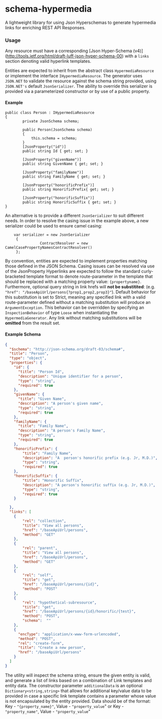 # schema-hypermedia
A lightweight library for using Json Hyperschemas to generate hypermedia links for enriching REST API Responses.

### Usage

Any resource must have a corresponding [Json Hyper-Schema (v4)] (http://tools.ietf.org/html/draft-luff-json-hyper-schema-00)  with a `links` section denoting valid hyperlink templates.

Entities are expected to inherit from the abstract class `HypermediaResource` or implement the interface `IHypermediaResource`. The generator uses `JSON.NET` to validate the resource against the schema string provided, using `JSON.NET's` default `JsonSerializer`. The ability to override this serializer is provided via a parameterized constructor or by use of a public property.

#### Example
```CSharp
public class Person : IHypermediaResource
{
        private JsonSchema schema;

        public Person(JsonSchema schema)
        {
            this.schema = schema;
        }
        [JsonProperty("id")]
        public string Id { get; set; }

        [JsonProperty("givenName")]
        public string GivenName { get; set; }

        [JsonProperty("familyName")]
        public string FamilyName { get; set; }

        [JsonProperty("honorificPrefix")]
        public string HonorificPrefix{ get; set; }

        [JsonProperty("honorificSuffix")]
        public string HonorificSuffix { get; set; }
}
```

An alternative is to provide a different `JsonSerializer` to suit different needs. In order to resolve the casing issue in the example above, a new serializer could be used to ensure camel casing:

```Csharp
    var serializer = new JsonSerializer
     {
                ContractResolver = new CamelCasePropertyNamesContractResolver()
     };
```

By convention, entities are expected to implement properties matching those defined in the JSON Schema. Casing issues can be resolved via use of the JsonProperty Hyperlinks are expected to follow the standard curly-bracketed template format to denote route-parameter in the template that should be replaced with a matching property value: `{propertyname}`. Furthermore, optional query string in link hrefs will **not be substitited**: (e.g. `"href": "/baseApiUrl/persons{?prop1,prop2,prop3}"`). Default behavior for this substitution is set to Strict, meaning any specified link with a valid route-parameter defined without a matching substitution will produce an `ArgumentException`. This behavior can be overridden by specifying an  `InspectionBehavior` of type `Loose` when instantiating the `HypermediaGenerator`. Any link without matching substitutions will be **omitted** from the result set.

#### Example Schema
```json
{
  "$schema": "http://json-schema.org/draft-03/schema#",
  "title": "Person",
  "type": "object",
  "properties": {
    "id": {
      "title": "Person Id",
      "description": "Unique identifier for a person",
      "type": "string",
      "required": true
    },
    "givenName": {
      "title": "Given Name",
      "description": "A person's given name",
      "type": "string",
      "required": true
    },
    "familyName": {
      "title": "Family Name",
      "description": "A person's Family Name",
      "type": "string",
      "required": true
    },
    "honorificPrefix": {
        "title": "Family Name",
        "description": "A  person's honorific prefix (e.g. Jr, M.D.)",
        "type": "string",
        "required": true
    },
    "honorificSuffix": {
        "title": "Honorific Suffix",
        "description": "A person's honorific suffix (e.g. Jr, M.D.)",
        "type": "string",
        "required": true
    }

  },
  "links": [
    {
        "rel": "collection",
        "title": "View all persons",
        "href": "/baseApiUrl/persons",
        "method": "GET"
    },
    {
        "rel": "parent",
        "title": "View all persons",
        "href": "/baseApiUrl/persons",
        "method": "GET"
    },
    {
        "rel": "self",
        "title": "get",
        "href": "/baseApiUrl/persons/{id}",
        "method": "POST"
    },
    {
        "rel": "hypothetical-subresource",
        "title": "get",
        "href": "/baseApiUrl/persons/{id}/honorific/{test}",
        "method": "POST",
        "schema":  ""
    },
    {
      "encType": "application/x-www-form-urlencoded",
      "method": "POST",
      "rel": "create-form",
      "title": "Create a new person",
      "href": "/baseApiUrl/persons"
    }
  ]
}
```

The utility will inspect the schema string, ensure the given entity is valid, and generate a list of links based on a combination of Link templates and entity data. The constructor parameter `additionalData` is an optional `Dictionary<string,string>` that allows for additional key/value data to be provided in case a specific link template contains a parameter whose value is not encapsulated by the entity provided. Data should be of the format: Key - `"{property_name}"`, Value - `"property_value`" or Key - `"property_name"`, Value - `"property_value`"  
